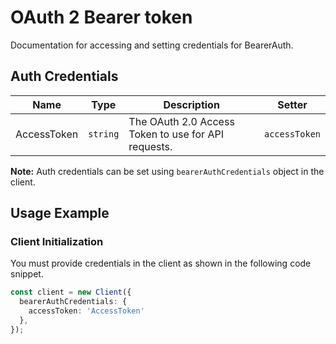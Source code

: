 
# OAuth 2 Bearer token



Documentation for accessing and setting credentials for BearerAuth.

## Auth Credentials

| Name | Type | Description | Setter |
|  --- | --- | --- | --- |
| AccessToken | `string` | The OAuth 2.0 Access Token to use for API requests. | `accessToken` |



**Note:** Auth credentials can be set using `bearerAuthCredentials` object in the client.

## Usage Example

### Client Initialization

You must provide credentials in the client as shown in the following code snippet.

```ts
const client = new Client({
  bearerAuthCredentials: {
    accessToken: 'AccessToken'
  },
});
```


